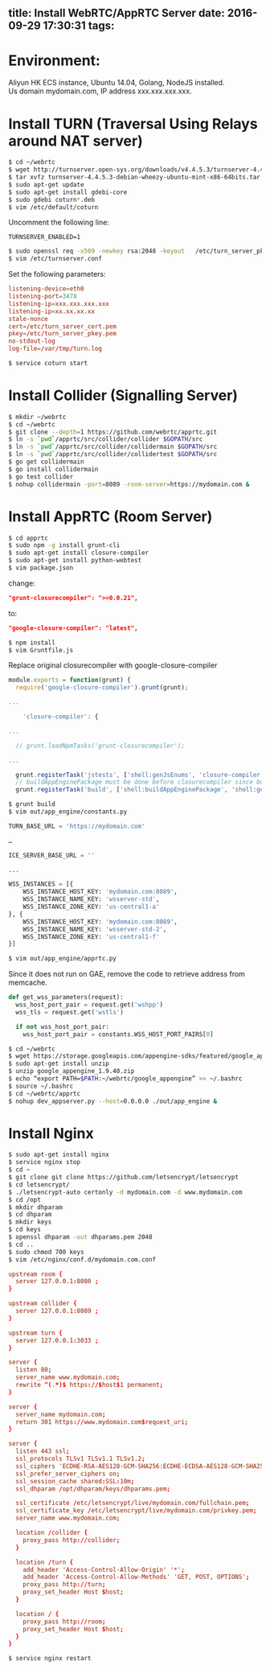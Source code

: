 title: Install WebRTC/AppRTC Server
date: 2016-09-29 17:30:31
tags:
---

Environment:
============
Aliyun HK ECS instance, Ubuntu 14.04, Golang, NodeJS installed.  
Us domain mydomain.com, IP address xxx.xxx.xxx.xxx.

Install TURN (Traversal Using Relays around NAT server)
===================================

```bash
$ cd ~/webrtc
$ wget http://turnserver.open-sys.org/downloads/v4.4.5.3/turnserver-4.4.5.3-debian-wheezy-ubuntu-mint-x86-64bits.tar.gz
$ tar xvfz turnserver-4.4.5.3-debian-wheezy-ubuntu-mint-x86-64bits.tar.gz
$ sudo apt-get update
$ sudo apt-get install gdebi-core
$ sudo gdebi coturn*.deb
$ vim /etc/default/coturn
```
Uncomment the following line:

```shell
TURNSERVER_ENABLED=1
```

```bash
$ sudo openssl req -x509 -newkey rsa:2048 -keyout   /etc/turn_server_pkey.pem -out /etc/turn_server_cert.pem -days 99999 -nodes
$ vim /etc/turnserver.conf
```

Set the following parameters:

```conf
listening-device=eth0
listening-port=3478
listening-ip=xxx.xxx.xxx.xxx
listening-ip=xx.xx.xx.xx
stale-nonce
cert=/etc/turn_server_cert.pem
pkey=/etc/turn_server_pkey.pem
no-stdout-log
log-file=/var/tmp/turn.log
```

```bash
$ service coturn start
```

Install Collider (Signalling Server)
==========================

```bash
$ mkdir ~/webrtc
$ cd ~/webrtc
$ git clone --depth=1 https://github.com/webrtc/apprtc.git
$ ln -s `pwd`/apprtc/src/collider/collider $GOPATH/src
$ ln -s `pwd`/apprtc/src/collider/collidermain $GOPATH/src
$ ln -s `pwd`/apprtc/src/collider/collidertest $GOPATH/src
$ go get collidermain
$ go install collidermain
$ go test collider
$ nohup collidermain -port=8089 -room-server=https://mydomain.com &
```

Install AppRTC (Room Server)
========================

```bash
$ cd apprtc
$ sudo npm -g install grunt-cli
$ sudo apt-get install closure-compiler
$ sudo apt-get install python-webtest
$ vim package.json
```

change:

```json
"grunt-closurecompiler": ">=0.0.21",
```

to:

```json
"google-closure-compiler": "latest",
```

```bash
$ npm install
$ vim Gruntfile.js
```
Replace original closurecompiler with google-closure-compiler

```javascript
module.exports = function(grunt) {
  require('google-closure-compiler').grunt(grunt);

...

    'closure-compiler': {

...

  // grunt.loadNpmTasks('grunt-closurecompiler');

...

  grunt.registerTask('jstests', ['shell:genJsEnums', 'closure-compiler:debug', 'grunt-chrome-build', 'jstdPhantom']);
  // buildAppEnginePackage must be done before closurecompiler since buildAppEnginePackage resets out/app_engine.
  grunt.registerTask('build', ['shell:buildAppEnginePackage', 'shell:genJsEnums', 'closure-compiler:debug', 'grunt-chrome-build']);
```

```bash
$ grunt build
$ vim out/app_engine/constants.py
```

```python
TURN_BASE_URL = 'https://mydomain.com'

…

ICE_SERVER_BASE_URL = ''

...

WSS_INSTANCES = [{
    WSS_INSTANCE_HOST_KEY: 'mydomain.com:8089',
    WSS_INSTANCE_NAME_KEY: 'wsserver-std',
    WSS_INSTANCE_ZONE_KEY: 'us-central1-a'
}, {
    WSS_INSTANCE_HOST_KEY: 'mydomain.com:8089',
    WSS_INSTANCE_NAME_KEY: 'wsserver-std-2',
    WSS_INSTANCE_ZONE_KEY: 'us-central1-f'
}]
```

```bash
$ vim out/app_engine/apprtc.py
```
Since it does not run on GAE, remove the code to retrieve address from memcache.

```python
def get_wss_parameters(request):
  wss_host_port_pair = request.get('wshpp')
  wss_tls = request.get('wstls')

  if not wss_host_port_pair:
    wss_host_port_pair = constants.WSS_HOST_PORT_PAIRS[0]
```

```bash
$ cd ~/webrtc
$ wget https://storage.googleapis.com/appengine-sdks/featured/google_appengine_1.9.40.zip
$ sudo apt-get install unzip
$ unzip google_appengine_1.9.40.zip
$ echo “export PATH=$PATH:~/webrtc/google_appengine” >> ~/.bashrc
$ source ~/.bashrc
$ cd ~/webrtc/apprtc
$ nohup dev_appserver.py --host=0.0.0.0 ./out/app_engine &
```

Install Nginx
===========

```bash
$ sudo apt-get install nginx
$ service nginx stop
$ cd ~
$ git clone git clone https://github.com/letsencrypt/letsencrypt
$ cd letsencrypt/
$ ./letsencrypt-auto certonly -d mydomain.com -d www.mydomain.com
$ cd /opt
$ mkdir dhparam
$ cd dhparam
$ mkdir keys
$ cd keys
$ openssl dhparam -out dhparams.pem 2048
$ cd ..
$ sudo chmod 700 keys
$ vim /etc/nginx/conf.d/mydomain.com.conf
```

```conf
upstream room {
  server 127.0.0.1:8080 ;
}

upstream collider {
  server 127.0.0.1:8089 ;
}

upstream turn {
  server 127.0.0.1:3033 ;
}

server {
  listen 80;
  server_name www.mydomain.com;
  rewrite ^(.*)$ https://$host$1 permanent;
}

server {
  server_name mydomain.com;
  return 301 https://www.mydomain.com$request_uri;
}

server {
  listen 443 ssl;
  ssl_protocols TLSv1 TLSv1.1 TLSv1.2;
  ssl_ciphers 'ECDHE-RSA-AES128-GCM-SHA256:ECDHE-ECDSA-AES128-GCM-SHA256:ECDHE-RSA-AES256-GCM-SHA384:ECDHE-ECDSA-AES256-GCM-SHA384:DHE-RSA-AES128-GCM-SHA256:DHE-DSS-AES128-GCM-SHA256:kEDH+AESGCM:ECDHE-RSA-AES128-SHA256:ECDHE-ECDSA-AES128-SHA256:ECDHE-RSA-AES128-SHA:ECDHE-ECDSA-AES128-SHA:ECDHE-RSA-AES256-SHA384:ECDHE-ECDSA-AES256-SHA384:ECDHE-RSA-AES256-SHA:ECDHE-ECDSA-AES256-SHA:DHE-RSA-AES128-SHA256:DHE-RSA-AES128-SHA:DHE-DSS-AES128-SHA256:DHE-RSA-AES256-SHA256:DHE-DSS-AES256-SHA:DHE-RSA-AES256-SHA:AES128-GCM-SHA256:AES256-GCM-SHA384:AES128-SHA256:AES256-SHA256:AES128-SHA:AES256-SHA:AES:CAMELLIA:DES-CBC3-SHA:!aNULL:!eNULL:!EXPORT:!DES:!RC4:!MD5:!PSK:!aECDH:!EDH-DSS-DES-CBC3-SHA:!EDH-RSA-DES-CBC3-SHA:!KRB5-DES-CBC3-SHA';
  ssl_prefer_server_ciphers on;
  ssl_session_cache shared:SSL:10m;
  ssl_dhparam /opt/dhparam/keys/dhparams.pem;

  ssl_certificate /etc/letsencrypt/live/mydomain.com/fullchain.pem;
  ssl_certificate_key /etc/letsencrypt/live/mydomain.com/privkey.pem;
  server_name www.mydomain.com;

  location /collider {
    proxy_pass http://collider;
  }

  location /turn {
    add_header 'Access-Control-Allow-Origin' '*';
    add_header 'Access-Control-Allow-Methods' 'GET, POST, OPTIONS';
    proxy_pass http://turn;
    proxy_set_header Host $host;
  }

  location / {
    proxy_pass http://room;
    proxy_set_header Host $host;
  }
}
```

```bash
$ service nginx restart
```


